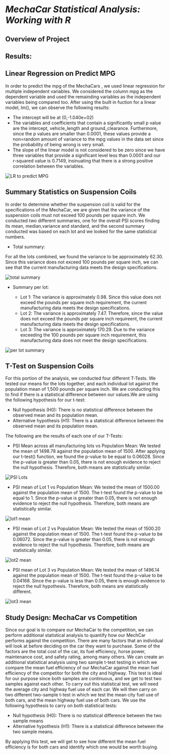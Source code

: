 # ***MechaCar Statistical Analysis: Working with R***

## Overview of Project


## Results:

## Linear Regression on Predict MPG

In order to predict the mpg of the MechaCars , we used linear regression for multiple independent variables. We considered the column mpg as the dependent variable and used the remainding variables as the independent variables being compared too. After using the built in fuction for a linear model, lm(), we can observe the following results:

- The intercept will be at (0,-1.040e+02)
- The variables and coefficients that contain a significantly small p value are the intercept, vehicle_length and ground_clearance. Furthermore, since the p values are smaller than 0.0001, these values provide a non=random amount of variance to the mpg values in the data set since the probability of being wrong is very small.
- The slope of the linear model is not considered to be zero since we have three variables that provide a significant level less than 0.0001 and our r-squared value is 0.7149, insinuating that there is a strong positive correlation between the variables.

![LR to predict MPG](https://user-images.githubusercontent.com/111034667/210120127-a0ce79e5-6ad9-44e7-a5a2-86e100a218d5.png)

## Summary Statistics on Suspension Coils

In order to determine whether the suspension coil is valid for the specifications of the MechaCar, we are given that the variance of the suspension coils must not exceed 100 pounds per square inch. We conducted two different summaries, one for the overall PSI scores finding its mean, median,variance and standard, and the second summary conducted was based on each lot and we looked for the same statistical numbers.

- Total summary:

 For all the lots combined, we found the variance to be approximately 62.30. Since this variance does not exceed 100 pounds per square inch, we can see that the current manufacturing data meets the design specifications.
 
 ![total summary](https://user-images.githubusercontent.com/111034667/210286822-eb8e990a-10eb-4108-8268-f1a269d1335a.png)

 
- Summary per lot:

  - Lot 1: The variance is approximately 0.98. Since this value does not exceed the pounds per square inch requirement, the current manufacturing data meets the design specifications.
  - Lot 2: The variance is approximately 7.47. Therefore, since the value does not exceed the pounds per square inch requireent, the current manufacturing data meets the design specifications.
  - Lot 3: The variance is approximately 170.29. Due to the variance exceeding the 100 pounds per square inch requirement, this manufacturing data does not meet the design specifications.

![per lot summary](https://user-images.githubusercontent.com/111034667/210287145-df38391c-9d3a-4b92-8066-ba95cc20a6f7.png)

## T-Test on Suspension Coils

For this portion of the analysis, we conducted four different T-Tests. We tested our means for the lots together, and each individual lot against the population mean of 1,500 pounds per square inch. We are conducting this to find if there is a statistical difference between our values.We are using the following hypothesis for our t-test:

- Null hypothesis (H0): There is no statistical difference between the observed mean and its population mean.
- Alternative hypothesis (H1): There is a statistical difference between the observed mean and its population mean.

The following are the results of each one of our T-Tests:

- PSI Mean across all manufacturing lots vs Population Mean:
We tested the mean of 1498.78 against the population mean of 1500. After applying our t-test() function, we found the p-value to be equal to 0.06028. Since the p-value is greater than 0.05, there is not enough evidence to reject the null hypothesis. Therefore, both means are statistically similar.

![PSI Lots](https://user-images.githubusercontent.com/111034667/210301472-f1816053-d51d-4486-b17c-e6f1be055615.png)

- PSI mean of Lot 1 vs Population Mean:
We tested the mean of 1500.00 against the population mean of 1500. The t-test found the p-value to be equal to 1. Since the p-value is greater than 0.05, there is not enough evidence to reject the null hypothesis. Therefore, both means are statistically similar.

![lot1 mean](https://user-images.githubusercontent.com/111034667/210301490-bfacfbfe-f393-4755-8170-bc1a623926a4.png)

- PSI mean of Lot 2 vs Population Mean:
We tested the mean of 1500.20 against the population mean of 1500. The t-test found the p-value to be 0.06072. Since the p-value is greater than 0.05, there is not enough evidence to reject the null hypothesis. Therefore, both means are statistically similar.

![lot2 mean](https://user-images.githubusercontent.com/111034667/210301510-542bf2e4-0ed1-4385-b098-5e9dd2182495.png)

- PSI mean of Lot 3 vs Population Mean:
We tested the mean of 1496.14 against the population mean of 1500. The t-test found the p-value to be 0.04168. Since the p-value is less than 0.05, there is enough evidence to reject the null hypothesis. Therefore, both means are statistically different.

![lot3 mean](https://user-images.githubusercontent.com/111034667/210301529-558748c2-0ea3-4cc7-b550-28c506b8585e.png)

## Study Design: MechaCar vs Competition

Since our goal is to compare our MechaCar to the competition, we can perform additional statistical analysis to quantify how our MechCar performs against the competition. There are many factors that an individual will look at before deciding on the car they want to purchase. Some of the factors are the total cost of the car, its fuel efficiency, horse power, maintenance cost, and safety rating, among many others. We can create an additional statistical analysis using two sample t-test testing in which we compare the mean fuel efficiency of our MechaCar against the mean fuel efficiency of the competitor for both the city and highway. This test is ideal for our purpose since both samples are continuous, and we get to test two samples against each other. To carry out this statistical test, we will need the average city and highway fuel use of each car. We will then carry on two different two-sample t-test in which we test the mean city fuel use of both cars, and the mean highway fuel use of both cars. We use the following hypothesis to carry on both statistical tests:

- Null hypothesis (H0): There is no statistical difference between the two sample means
- Alternative hypothesis (H1): There is a statistical difference between the two sample means.

By applying this test, we will get to see how different the mean fuel efficiency is for both cars and identify which one would be worth buying.

